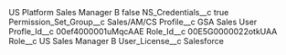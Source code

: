 <?xml version="1.0" encoding="UTF-8"?>
<CustomMetadata xmlns="http://soap.sforce.com/2006/04/metadata" xmlns:xsi="http://www.w3.org/2001/XMLSchema-instance" xmlns:xsd="http://www.w3.org/2001/XMLSchema">
    <label>US Platform Sales Manager B</label>
    <protected>false</protected>
    <values>
        <field>NS_Credentials__c</field>
        <value xsi:type="xsd:boolean">true</value>
    </values>
    <values>
        <field>Permission_Set_Group__c</field>
        <value xsi:type="xsd:string">Sales/AM/CS</value>
    </values>
    <values>
        <field>Profile__c</field>
        <value xsi:type="xsd:string">GSA Sales User</value>
    </values>
    <values>
        <field>Profle_Id__c</field>
        <value xsi:type="xsd:string">00ef4000001uMqcAAE</value>
    </values>
    <values>
        <field>Role_Id__c</field>
        <value xsi:type="xsd:string">00E5G0000022otkUAA</value>
    </values>
    <values>
        <field>Role__c</field>
        <value xsi:type="xsd:string">US Sales Manager B</value>
    </values>
    <values>
        <field>User_License__c</field>
        <value xsi:type="xsd:string">Salesforce</value>
    </values>
</CustomMetadata>

